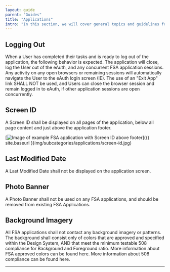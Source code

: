 ```yaml
---
layout: guide
parent: "Guides"
title: "Applications"
intro: "In this section, we will cover general topics and guidelines for FSA Applications."
---
```



## Logging Out

When a User has completed their tasks and is ready to log out of the application, the following behavior is expected. The application will close, log the User out of the eAuth, and any concurrent FSA application sessions. Any activity on any open browsers or remaining sessions will automatically navigate the User to the eAuth login screen (IE). The use of an "Exit App" link SHALL NOT be used, and Users can close the browser session and remain logged in to eAuth, if other application sessions are open concurrently.

 
## Screen ID

A Screen ID shall be displayed on all pages of the application, below all page content and just above the application footer. 

[<img src="{{ site.baseurl }}img/subcategories/applications/screen-id.jpg" alt="Image of example FSA application with Screen ID above footer">]({{ site.baseurl }}img/subcategories/applications/screen-id.jpg)

## Last Modified Date

A Last Modified Date shall not be displayed on the application screen. 


## Photo Banner

A Photo Banner shall not be used on any FSA applications, and should be removed from existing FSA Applications.


## Background Imagery

All FSA applications shall not contact any background imagery or patterns. The background shall consist only of colors that are approved and specified within the Design System, AND that meet the minimum testable 508 compliance for Background and Foreground ratio. More information about FSA approved colors can be found here. More information about 508 compliance can be found here.


----


